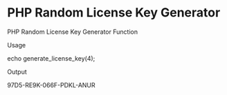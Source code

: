 # PHP Random License Key Generator
PHP Random License Key Generator Function

Usage

echo generate_license_key(4);

Output

97D5-RE9K-066F-PDKL-ANUR
